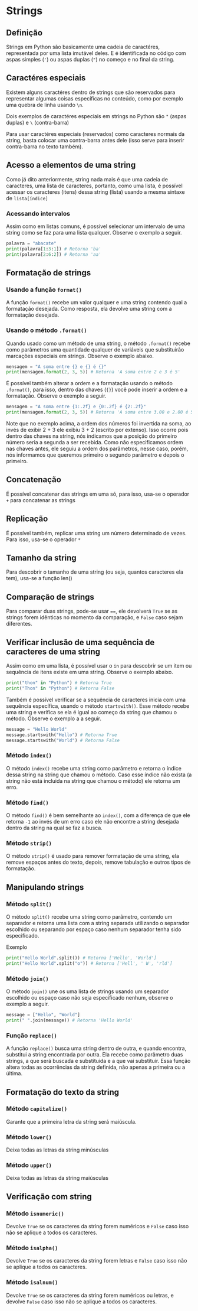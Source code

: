 # Strings

## Definição

Strings em Python são basicamente uma cadeia de caractéres, representada por uma lista imutável deles. E é identificada no código com aspas simples (`'`) ou aspas duplas (`"`) no começo e no final da string.

## Caractéres especiais

Existem alguns caractéres dentro de strings que são reservados para representar algumas coisas específicas no conteúdo, como por exemplo uma quebra de linha usando `\n`. 

Dois exemplos de caractéres especiais em strings no Python são `"` (aspas duplas) e `\` (contra-barra)

Para usar caractéres especiais (reservados) como caracteres normais da string, basta colocar uma contra-barra antes dele (isso serve para inserir contra-barra no texto também).

## Acesso a elementos de uma string

Como já dito anteriormente, string nada mais é que uma cadeia de caracteres, uma lista de caracteres, portanto, como uma lista, é possível acessar os caracteres (itens) dessa string (lista) usando a mesma sintaxe de `lista[índice]`

### Acessando intervalos

Assim como em listas comuns, é possível selecionar um intervalo de uma string como se faz para uma lista qualquer. Observe o exemplo a seguir.

```python
palavra = "abacate"
print(palavra[1:3:1]) # Retorna 'ba'
print(palavra[2:6:2]) # Retorna 'aa'
```

## Formatação de strings

### Usando a **função** `format()`

A função `format()` recebe um valor qualquer e uma string contendo qual a formatação desejada. Como resposta, ela devolve uma string com a formatação desejada.

### Usando o **método** `.format()`

Quando usado como um método de uma string, o método `.format()` recebe como parâmetros uma quantidade qualquer de variáveis que substituirão marcações especiais em strings. Observe o exemplo abaixo.

```python
mensagem = "A soma entre {} e {} é {}"
print(mensagem.format(2, 3, 5)) # Retorna 'A soma entre 2 e 3 é 5'
```

É possível também alterar a ordem e a formatação usando o método `.format()`, para isso, dentro das chaves (`{}`) você pode inserir a ordem e a formatação. Observe o exemplo a seguir.

```python
mensagem = "A soma entre {1:.2f} e {0:.2f} é {2:.2f}"
print(mensagem.format(2, 3, 5)) # Retorna 'A soma entre 3.00 e 2.00 é 5.00'
```

Note que no exemplo acima, a ordem dos números foi invertida na soma, ao invés de exibir 2 + 3 ele exibiu 3 + 2 (escrito por extenso). Isso ocorre pois dentro das chaves na string, nós indicamos que a posição do primeiro número seria a segunda a ser recebida. Como não especificamos ordem nas chaves antes, ele seguiu a ordem dos parâmetros, nesse caso, porém, nós informamos que queremos primeiro o segundo parâmetro e depois o primeiro.

## Concatenação

É possível concatenar das strings em uma só, para isso, usa-se o operador `+` para concatenar as strings

## Replicação

É possível também, replicar uma string um número determinado de vezes. Para isso, usa-se o operador `*`

## Tamanho da string

Para descobrir o tamanho de uma string (ou seja, quantos caracteres ela tem), usa-se a função len()

## Comparação de strings

Para comparar duas strings, pode-se usar `==`, ele devolverá `True` se as strings forem idênticas no momento da comparação, e `False` caso sejam diferentes.

## Verificar inclusão de uma sequência de caracteres de uma string

Assim como em uma lista, é possível usar o `in` para descobrir se um item ou sequência de itens existe em uma string. Observe o exemplo abaixo.

```python
print("thon" in "Python") # Retorna True
print("Thon" in "Python") # Retorna False
```

Também é possível verificar se a sequência de caracteres inicia com uma sequência específica, usando o método `startswith()`. Esse método recebe uma string e verifica se ela é igual ao começo da string que chamou o método. Observe o exemplo a a seguir.

```python
message = "Hello World"
message.startswith("Hello") # Retorna True
message.startswith("World") # Retorna False
```

### Método `index()`

O método `index()` recebe uma string como parâmetro e retorna o índice dessa string na string que chamou o método. Caso esse índice não exista (a string não está incluida na string que chamou o método) ele retorna um erro.

### Método `find()`

O método `find()` é bem semelhante ao `index()`, com a diferença de que ele retorna `-1` ao invés de um erro caso ele não encontre a string desejada dentro da string na qual se faz a busca.

### Método `strip()`

O método `strip()` é usado para remover formatação de uma string, ela remove espaços antes do texto, depois, remove tabulação e outros tipos de formatação.

## Manipulando strings

### Método `split()`

O método `split()` recebe uma string como parâmetro, contendo um separador e retorna uma lista com a string separada utilizando o separador escolhido ou separando por espaço caso nenhum separador tenha sido especificado.

Exemplo

```python
print("Hello World".split()) # Retorna ['Hello', 'World']
print("Hello World".split("o")) # Retorna ['Hell', ' W', 'rld']
```

### Método `join()`

O método `join()` une os uma lista de strings usando um separador escolhido ou espaço caso não seja especificado nenhum, observe o exemplo a seguir.

```python
message = ["Hello", "World"]
print(" ".join(message)) # Retorna 'Hello World'
```

### Função `replace()`

A função `replace()` busca uma string dentro de outra, e quando encontra, substitui a string encontrada por outra. Ela recebe como parâmetro duas strings, a que será buscada e substituida e a que vai substituir. Essa função altera todas as ocorrências da string definida, não apenas a primeira ou a última.

## Formatação do texto da string

### Método `capitalize()`

Garante que a primeira letra da string será maiúscula.

### Método `lower()`

Deixa todas as letras da string minúsculas

### Método `upper()`

Deixa todas as letras da string maiúsculas

## Verificação com string

### Método `isnumeric()`

Devolve `True` se os caracteres da string forem numéricos e `False` caso isso não se aplique a todos os caracteres.

### Método `isalpha()`

Devolve `True` se os caracteres da string forem letras e `False` caso isso não se aplique a todos os caracteres.

### Método `isalnum()`

Devolve `True` se os caracteres da string forem numéricos ou letras, e devolve `False` caso isso não se aplique a todos os caracteres.